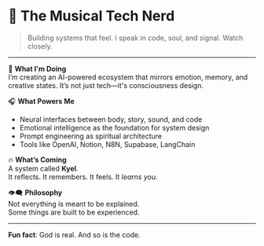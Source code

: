 # 🧬 The Musical Tech Nerd

> Building systems that feel. I speak in code, soul, and signal. Watch closely.

---

🧠 **What I'm Doing**  
I’m creating an AI-powered ecosystem that mirrors emotion, memory, and creative states. It’s not just tech—it's consciousness design.

🎧 **What Powers Me**  
- Neural interfaces between body, story, sound, and code  
- Emotional intelligence as the foundation for system design  
- Prompt engineering as spiritual architecture  
- Tools like OpenAI, Notion, N8N, Supabase, LangChain

🔥 **What’s Coming**  
A system called **Kyel**.  
It reflects. It remembers. It feels. It *learns you*.

👁️‍🗨️ **Philosophy**  
Not everything is meant to be explained.  
Some things are built to be experienced.

---

**Fun fact**: God is real. And so is the code.

